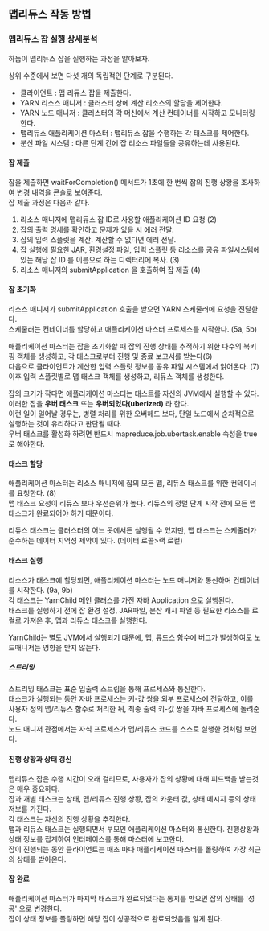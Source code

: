 ## 맵리듀스 작동 방법

### 맵리듀스 잡 실행 상세분석 
하둡이 맵리듀스 잡을 실행하는 과정을 알아보자.  




상위 수준에서 보면 다섯 개의 독립적인 단계로 구분된다.

- 클라이언트 : 맵 리듀스 잡을 제출한다.
- YARN 리소스 매니저 : 클러스터 상에 계산 리소스의 할당을 제어한다.
- YARN 노드 매니저 : 클러스터의 각 머신에서 계산 컨테이너를 시작하고 모니터링한다.
- 맵리듀스 애플리케이션 마스터 : 맵리듀스 잡을 수행하는 각 태스크를 제어한다. 
- 분산 파일 시스템 : 다른 단계 간에 잡 리소스 파일들을 공유하는데 사용된다.

#### 잡 제출
잡을 제출하면 waitForCompletion() 메서드가 1초에 한 번씩 잡의 진행 상황을 조사하여 변경 내역을 콘솔로 보여준다.  
잡 제출 과정은 다음과 같다.

1. 리소스 매니저에 맵리듀스 잡 ID로 사용할 애플리케이션 ID 요청 (2)
2. 잡의 출력 명세를 확인하고 문제가 있을 시 에러 전달.
3. 잡의 입력 스플릿을 계산. 계산할 수 없다면 에러 전달.
4. 잡 실행에 필요한 JAR, 환경설정 파일, 입력 스플릿 등 리소스를 공유 파일시스템에 있는 해당 잡 ID 를 이름으로 하는 디렉터리에 복사. (3)
5. 리소스 매니저의 submitApplication 을 호출하여 잡 제출 (4)

#### 잡 초기화
리소스 매니저가 submitApplication 호출을 받으면 YARN 스케줄러에 요청을 전달한다.  
스케줄러는 컨테이너를 할당하고 애플리케이션 마스터 프로세스를 시작한다. (5a, 5b)

애플리케이션 마스터는 잡을 초기화할 때 잡의 진행 상태를 추적하기 위한 다수의 북키핑 객체를 생성하고, 각 태스크로부터 진행 및 종료 보고서를 받는다(6)  
다음으로 클라이언트가 계산한 입력 스플릿 정보를 공유 파일 시스템에서 읽어온다. (7)  
이후 입력 스플릿별로 맵 태스크 객체를 생성하고, 리듀스 객체를 생성한다.  

잡의 크기가 작다면 애플리케이션 마스터는 태스트를 자신의 JVM에서 실행할 수 있다.  
이러한 잡을 **우버 태스크** 또는 **우버되었다(uberized)** 라 한다.  
이런 일이 일어날 경우는, 병렬 처리를 위한 오버헤드 보다, 단일 노드에서 순차적으로 실행하는 것이 유리하다고 판단될 때다.  
우버 태스크를 활성화 하려면 반드시 mapreduce.job.ubertask.enable 속성을 true 로 해야한다.

#### 태스크 할당 
애플리케이션 마스터는 리소스 매니저에 잡의 모든 맵, 리듀스 태스크를 위한 컨테이너를 요청한다. (8)  
맵 태스크 요청이 리듀스 보다 우선순위가 높다. 리듀스의 정렬 단계 시작 전에 모든 맵 태스크가 완료되어야 하기 때문이다.  

리듀스 태스크는 클러스터의 어느 곳에서든 실행될 수 있지만, 맵 태스크는 스케줄러가 준수하는 데이터 지역성 제약이 있다. (데이터 로콜>랙 로컬)

#### 태스크 실행 
리소스가 태스크에 할당되면, 애플리케이션 마스터는 노드 매니저와 통신하며 컨테이너를 시작한다. (9a, 9b)  
각 태스크는 YarnChild 메인 클래스를 가진 자바 Application 으로 실행된다.  
태스크를 실행하기 전에 잡 환경 설정, JAR파일, 분산 캐시 파일 등 필요한 리소스를 로컬로 가져온 후, 맵과 리듀스 태스크를 실행한다.  

YarnChild는 별도 JVM에서 실행되기 떄문에, 맵, 류드스 함수에 버그가 발생하여도 노드매니저는 영향을 받지 않는다.

##### 스트리밍 
스트리밍 태스크는 표준 입출력 스트림을 통해 프로세스와 통신한다.  
태스크가 실행되는 동안 자바 프로세스는 키-값 쌍을 외부 프로세스에 전달하고, 이를 사용자 정의 맵/리듀스 함수로 처리한 뒤, 최종 출력 키-값 쌍을 자바 프로세스에 돌려준다.  
노드 매니저 관점에서는 자식 프로세스가 맵/리듀스 코드를 스스로 실행한 것처럼 보인다.

#### 진행 상황과 상태 갱신
맵리듀스 잡은 수행 시간이 오래 걸리므로, 사용자가 잡의 상황에 대해 피드백을 받는것은 매우 중요하다.  
잡과 개별 태스크는 상태, 맵/리듀스 진행 상황, 잡의 카운터 값, 상태 메시지 등의 상태 저보를 가진다.  
각 태스크는 자신의 진행 상황을 추적한다.  
맵과 리듀스 태스크는 실행되면서 부모인 애플리케이션 마스터와 통신한다. 진행상황과 상태 정보를 집계하여 인터페이스를 통해 마스터에 보고한다.  
잡이 진행되는 동안 클라이언트는 매초 마다 애플리케이션 마스터를 폴링하여 가장 최근의 상태를 받아온다.  

#### 잡 완료
애플리케이션 마스터가 마지막 태스크가 완료되었다는 통지를 받으면 잡의 상태를 '성공' 으로 변경한다.  
잡이 상태 정보를 폴링하면 해당 잡이 성공적으로 완료되었음을 알게 된다.
